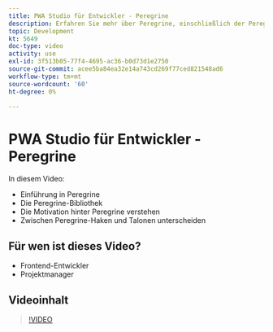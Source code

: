 ```yaml
---
title: PWA Studio für Entwickler - Peregrine
description: Erfahren Sie mehr über Peregrine, einschließlich der Peregrine-Bibliothek. Verstehen Sie die Motivation hinter Peregrine ​ die Unterschiede zwischen Peregrine Haken und Talonen.
topic: Development
kt: 5649
doc-type: video
activity: use
exl-id: 3f513b05-77f4-4695-ac36-b0d73d1e2750
source-git-commit: acee5ba84ea32e14a743cd269f77ced821548ad6
workflow-type: tm+mt
source-wordcount: '60'
ht-degree: 0%

---
```


# PWA Studio für Entwickler - Peregrine

In diesem Video:

- Einführung in Peregrine
- Die Peregrine-Bibliothek
- Die Motivation hinter Peregrine verstehen
- Zwischen Peregrine-Haken und Talonen unterscheiden

## Für wen ist dieses Video?

- Frontend-Entwickler
- Projektmanager

## Videoinhalt

>[!VIDEO](https://video.tv.adobe.com/v/35720?quality=12&learn=on)
